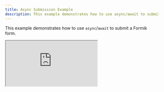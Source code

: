 ```yaml
---
title: Async Submission Example
description: This example demonstrates how to use async/await to submit a Formik form.
---
```


This example demonstrates how to use `async`/`await` to submit a Formik form.

<div className="embed-responsive aspect-ratio-square">
  <iframe
  src="https://codesandbox.io/embed/github/formik/formik/tree/main/examples/async-submission?fontsize=14&hidenavigation=1&theme=dark"
  style={{ width:'100%', height: '100%', border:0, borderRadius: 4, overflow: 'hidden'}}
  title="formik/formik: async-submission"
  allow="accelerometer; ambient-light-sensor; camera; encrypted-media; geolocation; gyroscope; hid; microphone; midi; payment; usb; vr; xr-spatial-tracking"
  sandbox="allow-forms allow-modals allow-popups allow-presentation allow-same-origin allow-scripts"
  ></iframe>
</div>
